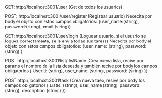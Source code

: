 GET: http://localhost:3001/user (Get de todos los usuarios)

<!-- ------------------------------------------------------------- -->

POST: http://localhost:3001/user/register (Registrar usuario)
Nececita por body el objeto con estos campos obligatórios:
{user_name:(string), password:(string), email:(string)}

<!-- ------------------------------------------------------------- -->

GET: http://localhost:3001/user/login (Loguear usuario, si el usuario se loguea correctamente, se le envia todas sus tareas)
Nececita por body el objeto con estos campos obligatorios:
{user_name: (string), password: (string) }

<!-- ------------------------------------------------------------- -->

POST http://localhost:3001/list/:listName (Crea nueva lista, recive por params
el nombre de la lista deseada y también recive por body los campos obligatorios
{ UserId: (string), user_name: (string), password: (string) })

POST http://localhost:3001/task (Crea nueva taea, resive por body los campos obligatorios { ListId: (string), user_name (string), password: (string), description: (string) })